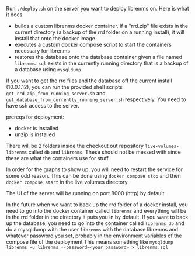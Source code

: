 Run `./deploy.sh` on the server you want to deploy librenms on. Here is what it does
- builds a custom librenms docker container. If a "rrd.zip" file exists in the current directory (a backup of the rrd folder on a running install), it will install that onto the docker image
- executes a custom docker compose script to start the containers necessary for librenms
- restores the database onto the database container given a file named `librenms.sql` exists in the currently running directory that is a backup of a database using `mysqldump`

If you want to get the rrd files and the database off the current install (10.0.1.12), you can run the provided shell scripts `get_rrd_zip_from_running_server.sh` and `get_database_from_currently_running_server.sh` respectively. You need to have ssh access to the server.

prereqs for deployment:
- docker is installed
- unzip is installed

There will be 2 folders inside the checkout out repository `live-volumes-librenms` called `db` and `librenms`. These should not be messed with since these are what the containers use for stuff

In order for the graphs to show up, you will need to restart the service for some odd reason. This can be done using `docker compose stop` and then `docker compose start` in the live volumes directory

The UI of the server will be running on port 8000 (http) by default

In the future when we want to back up the rrd folder of a docker install, you need to go into the docker container called `librenms` and everything will be in the rrd folder in the directory it puts you in by default. If you want to back up the database, you need to go into the container called `librenms_db` and do a mysqldump with the user `librenms` with the database librenms and whatever password you set, probably in the environment variables of the compose file of the deployment This means something like `mysqldump librenms -u librenms --password=<your_password> > librenms.sql`

